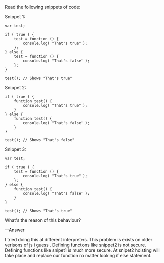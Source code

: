 Read the following snippets of code:

Snippet 1:

    var test;

    if ( true ) {
        test = function () {
            console.log( "That's true" );
        };
    } else {
        test = function () {
            console.log( "That's false" );
        };
    }

    test(); // Shows "That's true"

Snippet 2:

    if ( true ) {
        function test() {
            console.log( "That's true" );
        }
    } else {
        function test() {
            console.log( "That's false" );
        }
    }

    test(); // Shows "That's false"

Snippet 3:

    var test;

    if ( true ) {
        test = function () {
            console.log( "That's true" );
        };
    } else {
        function test() {
            console.log( "That's false" );
        }
    }

    test(); // Shows "That's true"


What's the reason of this behaviour?


--Answer
   
I tried doing this at different interpreters. This problem is exists on older verisons of js i guess . Defining  functions like snippet2 is not secure. Defining functions like snipet1 is much more secure.
At snipet2 hoisting will take place and replace our function no matter looking if else statement. 
